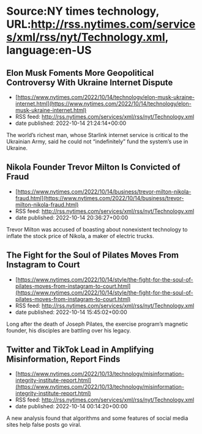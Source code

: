 # Source:NY times technology, URL:http://rss.nytimes.com/services/xml/rss/nyt/Technology.xml, language:en-US

## Elon Musk Foments More Geopolitical Controversy With Ukraine Internet Dispute
 - [https://www.nytimes.com/2022/10/14/technology/elon-musk-ukraine-internet.html](https://www.nytimes.com/2022/10/14/technology/elon-musk-ukraine-internet.html)
 - RSS feed: http://rss.nytimes.com/services/xml/rss/nyt/Technology.xml
 - date published: 2022-10-14 21:24:14+00:00

The world’s richest man, whose Starlink internet service is critical to the Ukrainian Army, said he could not “indefinitely” fund the system’s use in Ukraine.

## Nikola Founder Trevor Milton Is Convicted of Fraud
 - [https://www.nytimes.com/2022/10/14/business/trevor-milton-nikola-fraud.html](https://www.nytimes.com/2022/10/14/business/trevor-milton-nikola-fraud.html)
 - RSS feed: http://rss.nytimes.com/services/xml/rss/nyt/Technology.xml
 - date published: 2022-10-14 20:36:27+00:00

Trevor Milton was accused of boasting about nonexistent technology to inflate the stock price of Nikola, a maker of electric trucks.

## The Fight for the Soul of Pilates Moves From Instagram to Court
 - [https://www.nytimes.com/2022/10/14/style/the-fight-for-the-soul-of-pilates-moves-from-instagram-to-court.html](https://www.nytimes.com/2022/10/14/style/the-fight-for-the-soul-of-pilates-moves-from-instagram-to-court.html)
 - RSS feed: http://rss.nytimes.com/services/xml/rss/nyt/Technology.xml
 - date published: 2022-10-14 15:45:02+00:00

Long after the death of Joseph Pilates, the exercise program’s magnetic founder, his disciples are battling over his legacy.

## Twitter and TikTok Lead in Amplifying Misinformation, Report Finds
 - [https://www.nytimes.com/2022/10/13/technology/misinformation-integrity-institute-report.html](https://www.nytimes.com/2022/10/13/technology/misinformation-integrity-institute-report.html)
 - RSS feed: http://rss.nytimes.com/services/xml/rss/nyt/Technology.xml
 - date published: 2022-10-14 00:14:20+00:00

A new analysis found that algorithms and some features of social media sites help false posts go viral.

